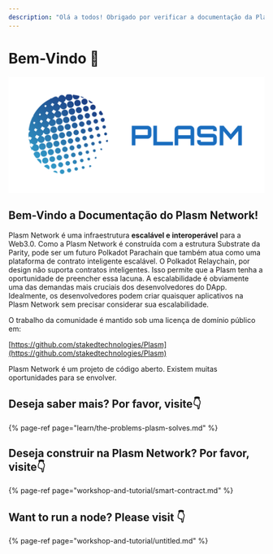 ```yaml
---
description: "Olá a todos! Obrigado por verificar a documentação da Plasm Network \U0001F609"
---
```


# Bem-Vindo 💁

![](.gitbook/assets/sukurnshotto-2020-05-27-200702-1png%20%282%29%20%282%29%20%282%29.png)

## **Bem-Vindo a Documentação do Plasm Network!**

Plasm Network é uma infraestrutura **escalável e interoperável** para a Web3.0. Como a Plasm Network é construída com a estrutura Substrate da Parity, pode ser um futuro Polkadot Parachain que também atua como uma plataforma de contrato inteligente escalável. O Polkadot Relaychain, por design não suporta contratos inteligentes. Isso permite que a Plasm tenha a oportunidade de preencher essa lacuna. A escalabilidade é obviamente uma das demandas mais cruciais dos desenvolvedores do DApp. Idealmente, os desenvolvedores podem criar quaisquer aplicativos na Plasm Network sem precisar considerar sua escalabilidade.  


O trabalho da comunidade é mantido sob uma licença de domínio público em:

[https://github.com/stakedtechnologies/Plasm](https://github.com/stakedtechnologies/Plasm)

Plasm Network é um projeto de código aberto. Existem muitas oportunidades para se envolver.  


## **Deseja saber mais? Por favor, visite👇**

{% page-ref page="learn/the-problems-plasm-solves.md" %}

## **Deseja construir na Plasm Network? Por favor, visite👇**

{% page-ref page="workshop-and-tutorial/smart-contract.md" %}

## Want to run a node? Please visit 👇

{% page-ref page="workshop-and-tutorial/untitled.md" %}



